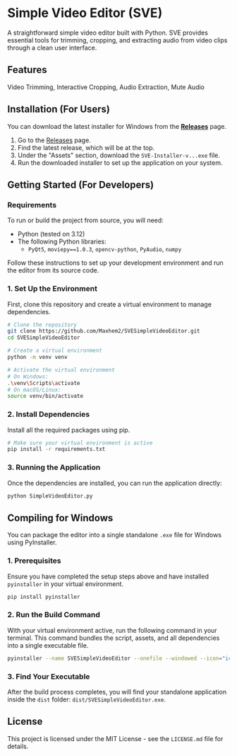# Simple Video Editor (SVE)

A straightforward simple video editor built with Python. SVE provides essential tools for trimming, cropping, and extracting audio from video clips through a clean user interface.

## Features

Video Trimming, Interactive Cropping, Audio Extraction, Mute Audio

## Installation (For Users)

You can download the latest installer for Windows from the **[Releases](https://github.com/Maxhem2/SVESimpleVideoEditor/releases)** page.

1.  Go to the [Releases](https://github.com/Maxhem2/SVESimpleVideoEditor/releases) page.
2.  Find the latest release, which will be at the top.
3.  Under the "Assets" section, download the `SVE-Installer-v...exe` file.
4.  Run the downloaded installer to set up the application on your system.

## Getting Started (For Developers)

### Requirements

To run or build the project from source, you will need:

  * Python (tested on 3.12)
  * The following Python libraries:
      * `PyQt5`, `moviepy==1.0.3`, `opencv-python`, `PyAudio`, `numpy`

Follow these instructions to set up your development environment and run the editor from its source code.

### 1\. Set Up the Environment

First, clone this repository and create a virtual environment to manage dependencies.

```bash
# Clone the repository
git clone https://github.com/Maxhem2/SVESimpleVideoEditor.git
cd SVESimpleVideoEditor

# Create a virtual environment
python -m venv venv

# Activate the virtual environment
# On Windows:
.\venv\Scripts\activate
# On macOS/Linux:
source venv/bin/activate
```

### 2\. Install Dependencies

Install all the required packages using pip.

```bash
# Make sure your virtual environment is active
pip install -r requirements.txt
```

### 3\. Running the Application

Once the dependencies are installed, you can run the application directly:

```bash
python SimpleVideoEditor.py
```

## Compiling for Windows

You can package the editor into a single standalone `.exe` file for Windows using PyInstaller.

### 1\. Prerequisites

Ensure you have completed the setup steps above and have installed `pyinstaller` in your virtual environment.

```bash
pip install pyinstaller
```

### 2\. Run the Build Command

With your virtual environment active, run the following command in your terminal. This command bundles the script, assets, and all dependencies into a single executable file.

```bash
pyinstaller --name SVESimpleVideoEditor --onefile --windowed --icon="icon.ico" --add-data="icon.ico;." --noconfirm SimpleVideoEditor.py
```

### 3\. Find Your Executable

After the build process completes, you will find your standalone application inside the `dist` folder: `dist/SVESimpleVideoEditor.exe`.

## License

This project is licensed under the MIT License - see the `LICENSE.md` file for details.